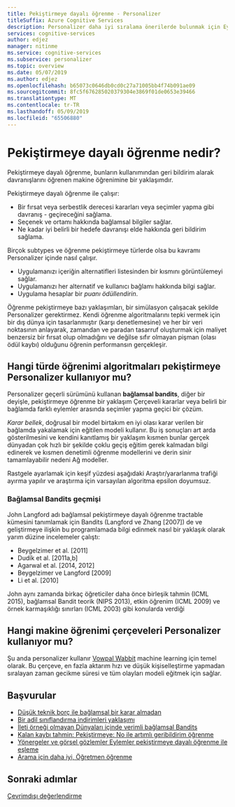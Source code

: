 ```yaml
---
title: Pekiştirmeye dayalı öğrenme - Personalizer
titleSuffix: Azure Cognitive Services
description: Personalizer daha iyi sıralama önerilerde bulunmak için Eylemler ve geçerli bağlam bilgilerini kullanır. Bu eylemler ve bağlamı hakkında bilgi olan öznitelikler veya özellikler adlandırılan özellikleri.
services: cognitive-services
author: edjez
manager: nitinme
ms.service: cognitive-services
ms.subservice: personalizer
ms.topic: overview
ms.date: 05/07/2019
ms.author: edjez
ms.openlocfilehash: b65073c0646db0cd0c27a71005bb4f74b091ae09
ms.sourcegitcommit: 8fc5f676285020379304e3869f01de0653e39466
ms.translationtype: MT
ms.contentlocale: tr-TR
ms.lasthandoff: 05/09/2019
ms.locfileid: "65506880"
---
```

# <a name="what-is-reinforcement-learning"></a>Pekiştirmeye dayalı öğrenme nedir?

Pekiştirmeye dayalı öğrenme, bunların kullanımından geri bildirim alarak davranışlarını öğrenen makine öğrenimine bir yaklaşımdır.
 
Pekiştirmeye dayalı öğrenme ile çalışır:

* Bir fırsat veya serbestlik derecesi kararları veya seçimler yapma gibi davranış - geçireceğini sağlama.
* Seçenek ve ortamı hakkında bağlamsal bilgiler sağlar.
* Ne kadar iyi belirli bir hedefe davranışı elde hakkında geri bildirim sağlama.

Birçok subtypes ve öğrenme pekiştirmeye türlerde olsa bu kavramı Personalizer içinde nasıl çalışır.

* Uygulamanızı içeriğin alternatifleri listesinden bir kısmını görüntülemeyi sağlar.
* Uygulamanızı her alternatif ve kullanıcı bağlamı hakkında bilgi sağlar.
* Uygulama hesaplar bir _puanı ödüllendirin_.

Öğrenme pekiştirmeye bazı yaklaşımları, bir simülasyon çalışacak şekilde Personalizer gerektirmez. Kendi öğrenme algoritmalarını tepki vermek için bir dış dünya için tasarlanmıştır (karşı denetlemesine) ve her bir veri noktasının anlayarak, zamandan ve paradan tasarruf oluşturmak için maliyet benzersiz bir fırsat olup olmadığını ve değilse sıfır olmayan pişman (olası ödül kaybı) olduğunu öğrenin performansın gerçekleşir.

## <a name="what-type-of-reinforcement-learning-algorithms-does-personalizer-use"></a>Hangi türde öğrenimi algoritmaları pekiştirmeye Personalizer kullanıyor mu?

Personalizer geçerli sürümünü kullanan **bağlamsal bandits**, diğer bir deyişle, pekiştirmeye öğrenme bir yaklaşım Çerçeveli kararlar veya belirli bir bağlamda farklı eylemler arasında seçimler yapma geçici bir çözüm.

_Karar bellek_, doğrusal bir model birtakım en iyi olası karar verilen bir bağlamda yakalamak için eğitilen modeli kullanır. Bu iş sonuçları art arda gösterilmesini ve kendini kanıtlamış bir yaklaşım kısmen bunlar gerçek dünyadan çok hızlı bir şekilde çoklu geçiş eğitim gerek kalmadan bilgi edinerek ve kısmen denetimli öğrenme modellerini ve derin sinir tamamlayabilir nedeni Ağ modeller.

Rastgele ayarlamak için keşif yüzdesi aşağıdaki Araştır/yararlanma trafiği ayırma yapılır ve araştırma için varsayılan algoritma epsilon doyumsuz.

### <a name="history-of-contextual-bandits"></a>Bağlamsal Bandits geçmişi

John Langford adı bağlamsal pekiştirmeye dayalı öğrenme tractable kümesini tanımlamak için Bandits (Langford ve Zhang [2007]) de ve geliştirmeye ilişkin bu programlamada bilgi edinmek nasıl bir yaklaşık olarak yarım düzine incelemeler çalıştı:

* Beygelzimer et al. [2011]
* Dudík et al. [2011a,b]
* Agarwal et al. [2014, 2012]
* Beygelzimer ve Langford [2009]
* Li et al. [2010]

John aynı zamanda birkaç öğreticiler daha önce birleşik tahmin (ICML 2015), bağlamsal Bandit teorik (NIPS 2013), etkin öğrenim (ICML 2009) ve örnek karmaşıklığı sınırları (ICML 2003) gibi konularda verdiği

## <a name="what-machine-learning-frameworks-does-personalizer-use"></a>Hangi makine öğrenimi çerçeveleri Personalizer kullanıyor mu?

Şu anda personalizer kullanır [Vowpal Wabbit](https://github.com/VowpalWabbit/vowpal_wabbit/wiki) machine learning için temel olarak. Bu çerçeve, en fazla aktarım hızı ve düşük kişiselleştirme yapmadan sıralayan zaman gecikme süresi ve tüm olayları modeli eğitmek için sağlar.

## <a name="references"></a>Başvurular

* [Düşük teknik borç ile bağlamsal bir karar almadan](https://arxiv.org/abs/1606.03966)
* [Bir adil sınıflandırma indirimleri yaklaşımı](https://arxiv.org/abs/1803.02453)
* [İleti örneği olmayan Dünyaları içinde verimli bağlamsal Bandits](https://arxiv.org/abs/1708.01799)
* [Kalan kaybı tahmin: Pekiştirmeye: No ile artımlı geribildirim öğrenme](https://openreview.net/pdf?id=HJNMYceCW)
* [Yönergeler ve görsel gözlemler Eylemler pekiştirmeye dayalı öğrenme ile eşleme](https://arxiv.org/abs/1704.08795)
* [Arama için daha iyi, Öğretmen öğrenme](https://arxiv.org/abs/1502.02206)

## <a name="next-steps"></a>Sonraki adımlar

[Çevrimdışı değerlendirme](concepts-offline-evaluation.md) 